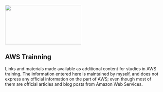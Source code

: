 <img src="https://keybe.ai/en/wp-content/uploads/2020/01/download.png" width="250" height="130">

## AWS Trainning

Links and materials made available as additional content for studies in AWS training. The information entered here is maintained by myself, and does not express any official information on the part of AWS; even though most of them are official articles and blog posts from Amazon Web Services.


